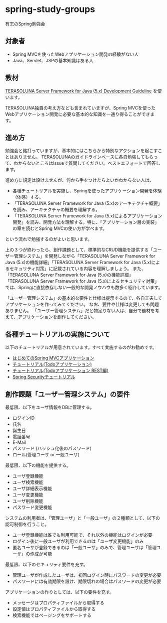 # spring-study-groups
有志のSpring勉強会

## 対象者

* Spring MVCを使ったWebアプリケーション開発の経験がない人
* Java、Servlet、JSPの基本知識はある人

## 教材

[TERASOLUNA Server Framework for Java (5.x) Development Guideline](http://terasolunaorg.github.io/guideline/) を使います。

TERASOLUNA独自の考え方なども含まれていますが、Spring MVCを使ったWebアプリケーション開発に必要な基本的な知識を一通り得ることができます。

## 進め方

勉強会と銘打っていますが、基本的にはこちらから特別なアクションを起こすことはありません。
TERASOLUNAのガイドラインベースに各自勉強してもらって、わからないところはIssueで質問してください。ベストエフォートで回答します。

進め方に規定は設けませんが、何から手をつけたらよいかわからない人は、

* 各種チュートリアルを実施し、Springを使ったアプリケーション開発を体験（体感）する。
* 「TERASOLUNA Server Framework for Java (5.x)のアーキテクチャ概要」を読み、アーキテクチャの概要を理解する。
* 「TERASOLUNA Server Framework for Java (5.x)によるアプリケーション開発」を読み、開発方法を理解する。特に、「アプリケーション層の実装」の章を読むとSpring MVCの使い方が学べます。

という流れで勉強するのがよいと思います。

上の３つが終わったら、創作課題として、標準的なCRUD機能を提供する「ユーザー管理システム」を開発しながら「TERASOLUNA Server Framework for Java (5.x)の機能詳細」「TERASOLUNA Server Framework for Java (5.x)によるセキュリティ対策」に記載されている内容を理解しましょう。
また、「TERASOLUNA Server Framework for Java (5.x)の機能詳細」「TERASOLUNA Server Framework for Java (5.x)によるセキュリティ対策」では、Springに直接依存しない一般的な開発ノウハウも数多く紹介しています。

「ユーザー管理システム」の基本的な要件と仕様は提示するので、各自工夫してアプリケーションを作ってみてください。
なお、要件や仕様は変更しても問題ありません。
「ユーザー管理システム」だと物足りない人は、自分で題材を考えて、アプリケーションを創作してください。

## 各種チュートリアルの実施について

以下のチュートリアルが用意されています。すべて実施するのがお勧めです。

* [はじめてのSpring MVCアプリケーション](http://terasolunaorg.github.io/guideline/5.0.1.RELEASE/ja/Overview/FirstApplication.html)
* [チュートリアル(Todoアプリケーション)](http://terasolunaorg.github.io/guideline/5.0.1.RELEASE/ja/TutorialTodo/index.html)
* [チュートリアル(Todoアプリケーション REST編)](http://terasolunaorg.github.io/guideline/5.0.1.RELEASE/ja/TutorialREST/index.html)
* [Spring Securityチュートリアル](http://terasolunaorg.github.io/guideline/5.0.1.RELEASE/ja/Security/Tutorial.html)

## 創作課題「ユーザー管理システム」の要件

最低限、以下をユーザ情報をDBに管理する。

* ログインID
* 氏名
* 誕生日
* 電話番号
* E-Mail
* パスワード (ハッシュ化後のパスワード)
* ロール(管理ユーザ or 一般ユーザ)

最低限、以下の機能を提供する。

* ユーザ登録機能
* ユーザ検索機能
* ユーザ詳細表示機能
* ユーザ変更機能
* ユーザ削除機能
* パスワード変更機能

システムの利用者は、「管理ユーザ」と「一般ユーザ」の２種類として、以下の認可制御を行うこと。

* ユーザ登録機能は誰でも利用可能で、それ以外の機能はログインが必要
* ログイン後に一般ユーザが利用できるのは「ユーザ変更機能」のみ
* 匿名ユーザが登録できるのは「一般ユーザ」のみで、管理ユーザは「管理ユーザ」の作成が可能

最低限、以下のセキュリティ要件を充す。

* 管理ユーザが作成したユーザは、初回ログイン時にパスワードの変更が必要
* パスワードには有効期限を設け、期限切れの場合はパスワードの変更が必要

アプリケーションの作りとしては、以下の要件を充す。

* メッセージはプロパティファイルから取得する
* 設定値はプロパティファイルから取得する
* 検索機能ではページングをサポートする
